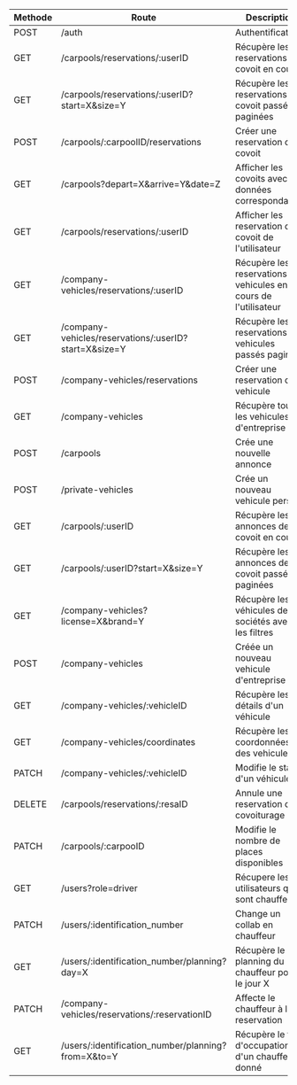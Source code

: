 | Methode | Route                                                 | Description                                                      | Utilisateur      |
| ------- | ----------------------------------------------------- | ---------------------------------------------------------------- | ---------------- |
| POST    | /auth                                                 | Authentification                                                 | Tous             |
| GET     | /carpools/reservations/:userID                        | Récupère les reservations de covoit en cours                     | Collab & plus    |
| GET     | /carpools/reservations/:userID?start=X&size=Y         | Récupère les reservations de covoit passés paginées              | Collab & plus    |
| POST    | /carpools/:carpoolID/reservations                     | Créer une reservation de covoit                                  | Collab & plus    |
| GET     | /carpools?depart=X&arrive=Y&date=Z                    | Afficher les covoits avec les données correspondantes            | Collab & plus    |
| GET     | /carpools/reservations/:userID                        | Afficher les reservation de covoit de l'utilisateur              | Collab & plus    |
| GET     | /company-vehicles/reservations/:userID                | Récupère les reservations de vehicules en cours de l'utilisateur | Collab & plus    |
| GET     | /company-vehicles/reservations/:userID?start=X&size=Y | Récupère les reservations de vehicules passés paginées           | Collab & plus    |
| POST    | /company-vehicles/reservations                        | Créer une reservation de vehicule                                | Collab & plus    |
| GET     | /company-vehicles                                     | Récupère tous les vehicules d'entreprise                         | Collab & plus    |
| POST    | /carpools                                             | Crée une nouvelle annonce                                        | Collab & plus    |
| POST    | /private-vehicles                                     | Crée un nouveau vehicule perso                                   | Collab & plus    |
| GET     | /carpools/:userID                                     | Récupère les annonces de covoit en cours                         | Collab & plus    |
| GET     | /carpools/:userID?start=X&size=Y                      | Récupère les annonces de covoit passés paginées                  | Collab & plus    |
| GET     | /company-vehicles?license=X&brand=Y                   | Récupère les véhicules de sociétés avec les filtres              | Admin            |
| POST    | /company-vehicles                                     | Créée un nouveau vehicule d'entreprise                           | Admin            |
| GET     | /company-vehicles/:vehicleID                          | Récupère les détails d'un véhicule                               | Admin            |
| GET     | /company-vehicles/coordinates                         | Récupère les coordonnées des vehicules                           | Admin            |
| PATCH   | /company-vehicles/:vehicleID                          | Modifie le statut d'un véhicule                                  | Admin            |
| DELETE  | /carpools/reservations/:resaID                        | Annule une reservation d'un covoiturage                          | Collab & plus    |
| PATCH   | /carpools/:carpooID                                   | Modifie le nombre de places disponibles                          | Collab & plus    |
| GET     | /users?role=driver                                    | Récupere les utilisateurs qui sont chauffeurs                    | Admin            |
| PATCH   | /users/:identification\_number                        | Change un collab en chauffeur                                    | Admin            |
| GET     | /users/:identification\_number/planning?day=X         | Récupère le planning du chauffeur pour le jour X                 | Chauffeur & plus |
| PATCH   | /company-vehicles/reservations/:reservationID         | Affecte le chauffeur à la reservation                            | Chauffeur & plus |
| GET     | /users/:identification\_number/planning?from=X&to=Y   | Récupère le taux d'occupation d'un chauffeur donné               | Chauffeur & plus |

